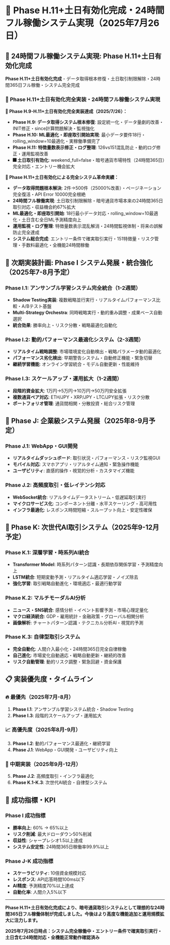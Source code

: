 # 🎉 Phase H.11+土日有効化完成・24時間フル稼働システム実現（2025年7月26日）

## 🚀 **24時間フル稼働システム実現: Phase H.11+土日有効化完成**
**Phase H.11+土日有効化完成** - データ取得根本修復・土日取引制限解除・24時間365日フル稼働・システム完全完成

### 🎉 **Phase H.11+土日有効化完全実装・24時間フル稼働システム実現**

**🚀 Phase H.9-H.11+土日有効化完全実装達成（2025/7/26）：**
- **Phase H.9: データ取得システム根本修復**: 設定統一化・データ量劇的改善・INIT修正・since計算問題解決・監視強化
- **Phase H.10: ML最適化・即座取引開始実現**: 最小データ要件18行・rolling_window=10最適化・実稼働準備完了
- **Phase H.11: 特徴量数表示修正・ログ整理**: 126vs151混乱防止・動的ログ修正・運用監視改善
- **🎆 土日取引有効化**: weekend_full=false・暗号通貨市場特性（24時間365日）完全対応・エントリー機会拡大

**🎯 Phase H.11+土日有効化による完全システム革命実績：**
- **データ取得問題根本解決**: 2件→500件（25000%改善）・ページネーション完全復活・API Error 10000完全根絶
- **24時間フル稼働実現**: 土日取引制限解除・暗号通貨市場本来の24時間365日取引対応・収益機会約67%拡大
- **ML最適化・即座取引開始**: 18行最小データ対応・rolling_window=10最適化・土日含む全日ML予測精度向上
- **運用監視・ログ整理**: 特徴量数表示混乱解消・24時間監視体制・将来の誤解防止完全達成
- **システム総合完成**: エントリー条件で確実取引実行・151特徴量・リスク管理・手数料最適化・全機能24時間稼働

## 🚀 **次期実装計画: Phase I システム発展・統合強化（2025年7-8月予定）**

### **Phase I.1: アンサンブル学習システム完全統合（1-2週間）**
- **Shadow Testing実装**: 複数戦略並行実行・リアルタイムパフォーマンス比較・A/Bテスト基盤
- **Multi-Strategy Orchestra**: 同時戦略実行・動的重み調整・成果ベース自動選択
- **統合効果**: 勝率向上・リスク分散・戦略最適化自動化

### **Phase I.2: 動的パフォーマンス最適化システム（2-3週間）**
- **リアルタイム戦略調整**: 市場環境変化自動検出・戦略パラメータ動的最適化
- **パフォーマンス劣化検出**: 早期警告システム・自動修正機能・緊急切替
- **継続学習機能**: オンライン学習統合・モデル自動更新・性能維持

### **Phase I.3: スケールアップ・運用拡大（1-2週間）**
- **段階的資金拡大**: 1万円→5万円→10万円→50万円安全拡張
- **複数通貨ペア対応**: ETH/JPY・XRP/JPY・LTC/JPY拡張・リスク分散
- **ポートフォリオ管理**: 通貨間相関・分散投資・総合リスク管理

## 🎯 **Phase J: 企業級システム発展（2025年8-9月予定）**

### **Phase J.1: WebApp・GUI開発**
- **リアルタイムダッシュボード**: 取引状況・パフォーマンス・リスク監視GUI
- **モバイル対応**: スマホアプリ・リアルタイム通知・緊急操作機能
- **ユーザビリティ**: 直感的操作・視覚的分析・カスタマイズ機能

### **Phase J.2: 高頻度取引・低レイテンシ対応**
- **WebSocket統合**: リアルタイムデータストリーム・低遅延取引実行
- **マイクロサービス化**: コンポーネント分離・水平スケーリング・高可用性
- **インフラ最適化**: レスポンス時間短縮・スループット向上・安定性確保

## 🌟 **Phase K: 次世代AI取引システム（2025年9-12月予定）**

### **Phase K.1: 深層学習・時系列AI統合**
- **Transformer Model**: 時系列パターン認識・長期依存関係学習・予測精度向上
- **LSTM統合**: 短期変動予測・リアルタイム適応学習・ノイズ除去
- **強化学習**: 取引戦略自動進化・環境適応・最適行動学習

### **Phase K.2: マルチモーダルAI分析**
- **ニュース・SNS統合**: 感情分析・イベント影響予測・市場心理定量化
- **マクロ経済統合**: GDP・雇用統計・金融政策・グローバル相関分析
- **画像解析**: チャートパターン認識・テクニカル分析AI・視覚的予測

### **Phase K.3: 自律型取引システム**  
- **完全自動化**: 人間介入最小化・24時間365日完全自律稼働
- **自己進化**: 市場変化自動適応・戦略自動更新・継続的改善
- **リスク自動管理**: 動的リスク調整・緊急回避・資金保護

## 📋 **実装優先度・タイムライン**

### **🔥 最優先（2025年7月-8月）**
1. **Phase I.1**: アンサンブル学習システム統合・Shadow Testing
2. **Phase I.3**: 段階的スケールアップ・運用拡大

### **📈 高優先度（2025年8月-9月）**  
3. **Phase I.2**: 動的パフォーマンス最適化・継続学習
4. **Phase J.1**: WebApp・GUI開発・ユーザビリティ向上

### **🚀 中期実装（2025年9月-12月）**
5. **Phase J.2**: 高頻度取引・インフラ最適化
6. **Phase K.1-K.3**: 次世代AI統合・自律型システム

## 🎯 **成功指標・KPI**

### **Phase I 成功指標**
- **勝率向上**: 60% → 65%以上
- **リスク削減**: 最大ドローダウン50%削減  
- **収益性**: シャープレシオ1.5以上達成
- **システム安定性**: 24時間365日稼働率99.9%以上

### **Phase J-K 成功指標**
- **スケーラビリティ**: 10倍資金規模対応
- **レスポンス**: API応答時間100ms以下
- **AI精度**: 予測精度70%以上達成
- **自動化率**: 人間介入5%以下

---

**Phase H.11+土日有効化完成により、暗号通貨取引システムとして理想的な24時間365日フル稼働体制が完成しました。今後はより高度な機能追加と運用規模拡大に注力します。**

**2025年7月26日時点：システム完全稼働中・エントリー条件で確実取引実行・土日含む24時間対応・全機能正常動作確認済み**
